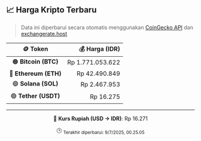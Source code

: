 

<!-- HARGA_KRIPTO -->
## 📈 Harga Kripto Terbaru

> Data ini diperbarui secara otomatis menggunakan [CoinGecko API](https://www.coingecko.com/) dan [exchangerate.host](https://exchangerate.host/)

<div align="center">

| 🪙 Token | 💰 Harga (IDR) |
|:------:|---------------:|
| 🟠 **Bitcoin (BTC)**   | Rp 1.771.053.622 |
| 🔵 **Ethereum (ETH)**  | Rp 42.490.849 |
| 🟣 **Solana (SOL)**    | Rp 2.467.953 |
| 🟢 **Tether (USDT)**   | Rp 16.275 |

---

💱 **Kurs Rupiah (USD → IDR)**: Rp 16.271

🕒 <sub>Terakhir diperbarui: 9/7/2025, 00.25.05</sub>

</div>
<!-- /HARGA_KRIPTO -->